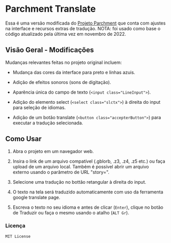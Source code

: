 # Parchment Translate

Essa é uma versão modificada do [Projeto Parchment](https://github.com/curiousdannii/parchment) que conta com ajustes na interface e recursos extras de tradução. NOTA: foi usado como base o código atualizado pela última vez em novembro de 2022.

## Visão Geral - Modificações

Mudanças relevantes feitas no projeto original incluem:

- Mudança das cores da interface para preto e linhas azuis.

- Adição de efeitos sonoros (sons de digitação).

- Aparência única do campo de texto (`<input class="LineInput">`).

- Adição do elemento select (`<select class="slctx">`) à direita do input para seleção de idiomas.

- Adição de um botão translate (`<button class="accepterButton">`) para executar a tradução selecionada.

## Como Usar

1. Abra o projeto em um navegador web.

2. Insira o link de um arquivo compatível (.gblorb, .z3, .z4, .z5 etc.) ou faça upload de um arquivo local. Também é possível abrir um arquivo externo usando o parâmetro de URL "story=".

3. Selecione uma tradução no bottão retangular à direita do input. 

4. O texto na tela será traduzido automaticamente com uso da ferramenta google translate page. 

5. Escreva o texto no seu idioma e antes de clicar (`Enter`), clique no botão de Traduzir ou faça o mesmo usando o atalho (`ALT Gr`).

### Licença

    MIT License
